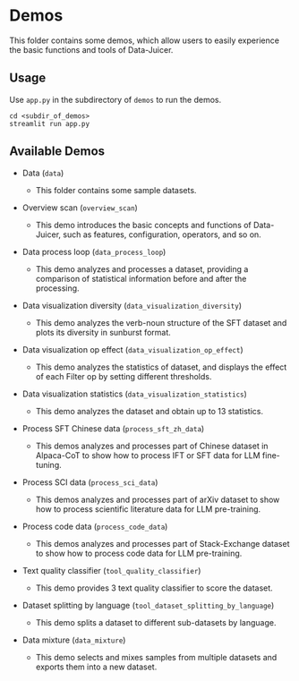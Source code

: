 # Demos

This folder contains some demos, which allow users to easily experience the basic functions and tools of Data-Juicer.

## Usage

Use `app.py` in the subdirectory of `demos` to run the demos.

```shell
cd <subdir_of_demos>
streamlit run app.py
```

## Available Demos

- Data (`data`)
  - This folder contains some sample datasets.

- Overview scan (`overview_scan`)
  - This demo introduces the basic concepts and functions of Data-Juicer, such as features, configuration, operators, and so on.

- Data process loop (`data_process_loop`)
  - This demo analyzes and processes a dataset, providing a comparison of statistical information before and after the processing.

- Data visualization diversity (`data_visualization_diversity`)
  - This demo analyzes the verb-noun structure of the SFT dataset and plots its diversity in sunburst format.

- Data visualization op effect (`data_visualization_op_effect`)
  - This demo analyzes the statistics of dataset, and displays the effect of each Filter op by setting different thresholds.

- Data visualization statistics (`data_visualization_statistics`)
  - This demo analyzes the dataset and obtain up to 13 statistics.

- Process SFT Chinese data (`process_sft_zh_data`)
  - This demos analyzes and processes part of Chinese dataset in Alpaca-CoT to show how to process IFT or SFT data for LLM fine-tuning.

- Process SCI data (`process_sci_data`)
  - This demos analyzes and processes part of arXiv dataset to show how to process scientific literature data for LLM pre-training.

- Process code data (`process_code_data`)
  - This demos analyzes and processes part of Stack-Exchange dataset to show how to process code data for LLM pre-training.

- Text quality classifier (`tool_quality_classifier`)
  - This demo provides 3 text quality classifier to score the dataset.

- Dataset splitting by language (`tool_dataset_splitting_by_language`)
  - This demo splits a dataset to different sub-datasets by language.

- Data mixture (`data_mixture`)
  - This demo selects and mixes samples from multiple datasets and exports them into a new dataset.